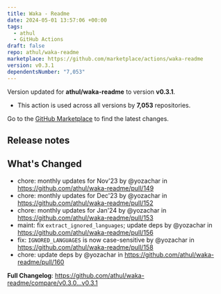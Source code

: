 ```yaml
---
title: Waka - Readme
date: 2024-05-01 13:57:06 +00:00
tags:
  - athul
  - GitHub Actions
draft: false
repo: athul/waka-readme
marketplace: https://github.com/marketplace/actions/waka-readme
version: v0.3.1
dependentsNumber: "7,053"
---
```



Version updated for **athul/waka-readme** to version **v0.3.1**.
- This action is used across all versions by **7,053** repositories.

Go to the [GitHub Marketplace](https://github.com/marketplace/actions/waka-readme) to find the latest changes.

## Release notes

## What's Changed
* chore: monthly updates for Nov'23 by @yozachar in https://github.com/athul/waka-readme/pull/149
* chore: monthly updates for Dec'23 by @yozachar in https://github.com/athul/waka-readme/pull/152
* chore: monthly updates for Jan'24 by @yozachar in https://github.com/athul/waka-readme/pull/153
* maint: fix `extract_ignored_languages`; update deps by @yozachar in https://github.com/athul/waka-readme/pull/156
* fix: `IGNORED_LANGUAGES` is now case-sensitive by @yozachar in https://github.com/athul/waka-readme/pull/158
* chore: update deps by @yozachar in https://github.com/athul/waka-readme/pull/160


**Full Changelog**: https://github.com/athul/waka-readme/compare/v0.3.0...v0.3.1
